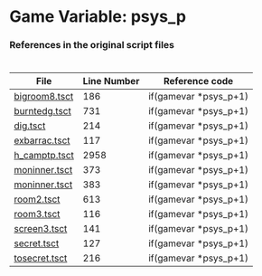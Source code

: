 # Game Variable: psys_p
### References in the original script files

#

| File | Line Number | Reference code |
| --- | --- | --- |
| [bigroom8.tsct](../../../out/bigroom8.tsct#L186) | 186 | if(gamevar *psys_p+1) |
| [burntedg.tsct](../../../out/burntedg.tsct#L731) | 731 | if(gamevar *psys_p+1) |
| [dig.tsct](../../../out/dig.tsct#L214) | 214 | if(gamevar *psys_p+1) |
| [exbarrac.tsct](../../../out/exbarrac.tsct#L117) | 117 | if(gamevar *psys_p+1) |
| [h_camptp.tsct](../../../out/h_camptp.tsct#L2958) | 2958 | if(gamevar *psys_p+1) |
| [moninner.tsct](../../../out/moninner.tsct#L373) | 373 | if(gamevar *psys_p+1) |
| [moninner.tsct](../../../out/moninner.tsct#L383) | 383 | if(gamevar *psys_p+1) |
| [room2.tsct](../../../out/room2.tsct#L613) | 613 | if(gamevar *psys_p+1) |
| [room3.tsct](../../../out/room3.tsct#L116) | 116 | if(gamevar *psys_p+1) |
| [screen3.tsct](../../../out/screen3.tsct#L141) | 141 | if(gamevar *psys_p+1) |
| [secret.tsct](../../../out/secret.tsct#L127) | 127 | if(gamevar *psys_p+1) |
| [tosecret.tsct](../../../out/tosecret.tsct#L216) | 216 | if(gamevar *psys_p+1) |

